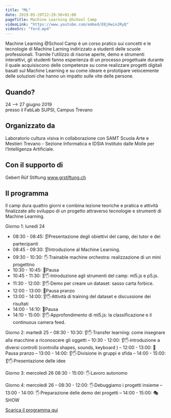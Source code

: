 ```yaml
---
title: "ML"
date: 2019-05-29T22:29:56+01:00
pageTitle: Machine Learning @School Camp
videoLink: "https://www.youtube.com/embed/E8jHwinJRyQ"
videoSrc: "ford.mp4"
---
```


Machine Learning @School Camp è un corso pratico sui concetti e le tecnologie di Machine Larning indirizzato a studenti delle scuole professionali. Tramite l'utilizzo di risorse aperte, demo e strumenti interattivi, gli studenti fanno esperienza di un processo progettuale durante il quale acquisiscono delle competenze su come realizzare progetti digitali basati sul Machine Learning e su come ideare e prototipare velocemente delle soluzioni che hanno un impatto sulle vite delle persone.

## Quando?
24 ⟶ 27 giugno 2019 <br>
presso il FabLab SUPSI, Campus Trevano

## Organizzato da
Laboratorio cultura visiva in collaborazione con SAMT Scuola Arte e Mestieri Trevano - Sezione Informatica e IDSIA Instituto dalle Molle per l’Intelligenza Artificiale.

## Con il supporto di
Gebert Rüf Stiftung
www.grstiftung.ch

## Il programma
Il camp dura quattro giorni e combina lezione teoriche e pratica e attività finalizzate allo sviluppo di un progetto attraverso tecnologie e strumenti di Machine Learning.

Giorno 1: lunedì 24 
- 08:30 - 08:45: 👂Presentazione degli obiettivi del camp, dei tutor e dei partecipanti
- 08:45 - 09:30: 👂Introduzione al Machine Learning.
- 09:30 - 10:30: 🖐️Trainable machine orchestra: realizzazione di un mini progettino
- 10:30 - 10:45: 🍕Pausa
- 10:45 - 11:30: 👂🖐️Introduzione agli strumenti del camp: ml5.js e p5.js. 
- 11:30 - 12:00: 👂🖐️Demo per creare un dataset: sasso carta forbice.
- 12:00 - 13:00: 🍕Pausa pranzo
- 13:00 - 14:00: 👂🖐️Attività di  training del dataset e discussione dei risultati 
- 14:00 - 14:10: 🍕Pausa
- 14:10 - 15:00: 👂🖐️Approfondimento di ml5.js: la classificazione e il continuous camera feed.

Giorno 2: martedì 25 
– 08:30 - 10:30: 👂🖐️Transfer learning: come insegnare alla macchine a riconoscere gli oggetti
– 10:30 - 12:00: 👂🖐️introduzione a diversi controlli (controlla shapes, sounds, keyboard )
– 12:00 - 13:00: 🍕Pausa pranzo
– 13:00 - 14:00: 👂🖐️Divisione in gruppi e sfida 
– 14:00 - 15:00: 👂🖐️Presentazione delle idee

Giorno 3: mercoledì 26
08:30 - 15:00: 🖐️Lavoro autonomo 

Giorno 4: mercoledì 26
– 08:30 - 12:00: 🖐️Debuggiamo i progetti insieme
– 13:00 - 14:00: 🖐️Preparazione delle demo dei progetti
– 14:00 - 15:00: 🎭SHOW

<!-- ☁️⬇️ -->
<!-- se vuoi la nuvoletta nel link copia questo html snippet
e cambia href (link) e contenuto -->
<a class="cloud" href="files/mockup.pdf">Scarica il programma qui</a>

